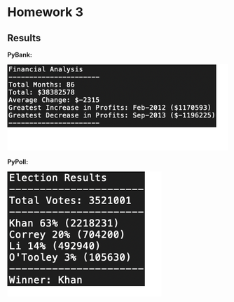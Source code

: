 # Homework 3


## Results
**PyBank:**

![Result_1](PyBank.png)

**PyPoll:**

![Result_2](PyPoll.png)
